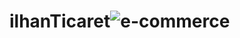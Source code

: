 # ilhanTicaret![e-commerce](https://user-images.githubusercontent.com/79536194/197212735-550205c0-2b06-47be-9a5c-cb217a416406.png)
